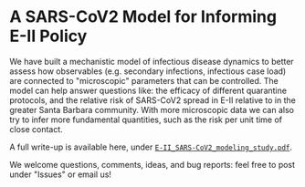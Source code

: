 # A SARS-CoV2 Model for Informing E-II Policy

We have built a mechanistic model of infectious disease dynamics to better assess how observables (e.g. secondary infections, infectious case load) are connected to "microscopic" parameters that can be controlled. The model can help answer questions like: the efficacy of different quarantine protocols, and the relative risk of SARS-CoV2 spread in E-II relative to in the greater Santa Barbara community. With more microscopic data we can also try to infer more fundamental quantities, such as the risk per unit time of close contact.

A full write-up is available here, under [`E-II_SARS-CoV2_modeling_study.pdf`](https://github.com/sallyjiao/covid-toy-models/blob/master/E-II_SARS-CoV2_modeling_study.pdf). 

We welcome questions, comments, ideas, and bug reports: feel free to post under "Issues" or email us!
